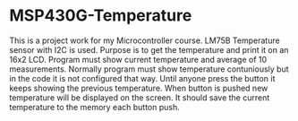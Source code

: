 # MSP430G-Temperature
This is a project work for my Microcontroller course. 
LM75B Temperature sensor with I2C is used.
Purpose is to get the temperature and print it on an 16x2 LCD. Program must show current temperature and average of 10 measurements. 
Normally program must show temperature contuniously but in the code it is not configured that way. Until anyone press the button it keeps showing the previous temperature. When button is pushed new temperature will be displayed on the screen. It should save the current temperature to the memory each button push.
